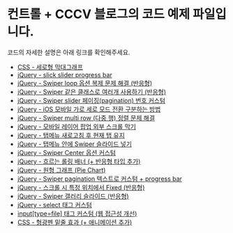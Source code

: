 # 컨트롤 + CCCV 블로그의 코드 예제 파일입니다.

코드의 자세한 설명은 아래 링크를 확인해주세요.  


* [CSS - 세로형 막대그래프](https://ctrlcccv.github.io/code/2023-01-26-vertical-graph/)
* [jQuery - slick slider progress bar](https://ctrlcccv.github.io/code/2023-01-30-slick-progress/)
* [jQuery - Swiper loop 옵션 복제 문제 해결 (반응형)](https://ctrlcccv.github.io/code/2023-01-31-swiper-loop/)
* [jQuery - Swiper 같은 클래스로 여러개 사용하기 (반응형)](https://ctrlcccv.github.io/code/2023-02-03-swiper-multiple/)
* [jQuery - Swiper slider 페이징(pagination) 번호 커스텀](https://ctrlcccv.github.io/code/2023-02-20-swiper-pagination/)
* [jQuery - iOS 모바일 가로 세로 모드 전환 구분하는 방법](https://ctrlcccv.github.io/code/2023-02-23-orientationchange/)
* [jQuery - Swiper multi row (다중 행) 정렬 문제 해결](https://ctrlcccv.github.io/code/2023-03-09-swiper-col/)
* [jQuery - 모바일 레이어 팝업 외부 스크롤 막기](https://ctrlcccv.github.io/code/2023-03-13-popup-scroll/)
* [jQuery - 탭메뉴 새로고침 후 현재 탭 유지](https://ctrlcccv.github.io/code/2023-07-05-tab-refresh/)
* [jQuery - 탭메뉴 안에 Swiper 슬라이드 넣기](https://ctrlcccv.github.io/code/2023-07-19-swiper-tab/)
* [jQuery - Swiper Center 옵션 커스텀](https://ctrlcccv.github.io/code/2023-07-20-swiper-center/)
* [jQuery - 흐르는 롤링 배너 (+ 반응형 타입 추가)](https://ctrlcccv.github.io/code/2023-07-23-flow-banner/)
* [jQuery - 원형 그래프 (Pie Chart)](https://ctrlcccv.github.io/code/2023-07-23-pie-chart/)
* [jQuery - Swiper pagination 텍스트로 커스텀 + progress bar](https://ctrlcccv.github.io/code/2023-07-24-swiper-progress/)
* [jQuery - 스크롤 시 특정 위치에서 Fixed (반응형)](https://ctrlcccv.github.io/code/2023-07-28-scroll-fixed/)
* [jQuery - Swiper 갤러리 슬라이드 (반응형)](https://ctrlcccv.github.io/code/2023-08-04-swiper-gallery/)
* [jQuery - select 태그 커스텀](https://ctrlcccv.github.io/code/2023-08-07-select-custom/)
* [input[type=file] 태그 커스텀 (웹 접근성 개선)](https://ctrlcccv.github.io/code/2023-08-09-file-custom/)
* [CSS - 형광펜 밑줄 효과 (+ 애니메이션 추가)](https://ctrlcccv.github.io/code/2023-08-11-highlighter/)
